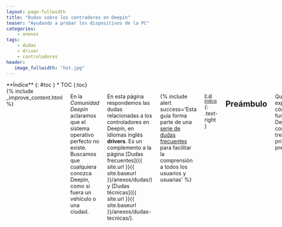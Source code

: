 ```yaml
---
layout: page-fullwidth
title: "Dudas sobre los contradores en Deepin"
teaser: "Ayudando a probar los dispositivos de la PC"
categories:
    - anexos
tags:
    - dudas
    - driver
    - controladores
header:
   image_fullwidth: "hot.jpg"
---
```

<div class="row">
<div class="medium-4 medium-push-8 columns" markdown="1">
<div class="panel radius" markdown="1">
**Índice**
{: #toc }
*  TOC
{:toc}
</div>
</div><!-- /.medium-4.columns -->

<div class="medium-8 medium-pull-4 columns" markdown="1">
{% include _improve_content.html %}

En la *Comunidad Deepin* aclaramos que el sistema operativo  perfecto no existe. Buscamos que cualquiera conozca Deepin, como si fuera un vehículo o una ciudad.

En esta página respondemos las dudas relacionadas a los controladores en Deepin, en idiomas inglés **drivers**. Es un complemento a la página [Dudas frecuentes]({{ site.url }}{{ site.baseurl }}/anexos/dudas/) y [Dudas técnicas]({{ site.url }}{{ site.baseurl }}/anexos/dudas-tecnicas/).

{% include alert success='Esta guía forma parte de una <a href="/dudas">serie de dudas frecuentes</a> para facilitar la comprensión a todos los usuarios y usuarias' %}

<small markdown="1">[Ir al índice](#toc)</small>
{: .text-right }

## Preámbulo
Queremos explicarte cómo funciona Deepin con las tres primeras preguntas.
### ¿Qué es un controlador? ¿Para qué sirve?

Un controlador (también "driver" o "rutina") es un software encargado de enviar y recibir información del dispositivo y es el intermediario del sistema operativo.

<div class="flex-video">
        <iframe width="1280" height="720" src="//www.youtube.com/embed/d5BQwOowSiA" frameborder="0" allowfullscreen></iframe>
</div>

<small markdown="1">[Ir al índice](#toc)</small>
{: .text-right }

### ¿Qué dispositivos puede cubrir el controlador?
Varios:

* Tarjetas gráficas
* Placa madre o Motherboard
* Lectora de disco
* Impresoras
* Micrófonos
* Altavoces o parlantes
* Y muchos más...

<small markdown="1">[Ir al índice](#toc)</small>
{: .text-right }

### ¿Qué puede proveer el controlador?
El núcleo Linux o la aplicación correspondiente. Ten en cuenta que los parches comunitarios vienen incluidos junto al código fuente. Sin embargo, algunas distribuciones agregan binarios (blobs) que añaden parches de rendimiento por la empresa pero carecen de una auditoría comunitaria (por motivos de licencia).

Visita [esta página para conocer algunos aspectos del software libre]({{ site.url }}/anexos/dudas-softlibre/).

## Problemas con los controladores
### ¿Es posible usar el controlador propietario de la tarjeta gráfica?
Sí. Algunos paquetes para optimizar la tarjeta gráfica de NVidia, por ejemplo, está disponible por separado. Visita [está página para conocer los controladores exclusivos disponibles]({{ site.url }}/manual/videocard/).

Si al instalar, no puedes iniciar Deepin, [vuelve a instalar Nouveau]({{ site.url }}/tips/badload-nvidia/).

<small markdown="1">[Ir al índice](#toc)</small>
{: .text-right }

### ¿Cómo arreglar la tarjeta inalámbrica o Wifi?
Por defecto, la conexión inalámbrica está actividada en Laptops y dispositivos tipo "rompe muros". Si tienes problemas, [este tip te sirve para encontrar una solución a la conectividad WiFi]({{ site.url }}/tips/wififix/).

<small markdown="1">[Ir al índice](#toc)</small>
{: .text-right }

### ¿Existen parches para los microprocesadores?
Microcode es un controlador que aplica parches de rendimiento a los microprocesadores. En general, existen parches para AMD e Intel.

<small markdown="1">[Ir al índice](#toc)</small>
{: .text-right }

### ¿Cómo arreglar el audio de Deepin?
En Deepin 15.4 se usa [ALSA](https://www.alsa-project.org/main/index.php/Main_Page) (acrónomo de "Advanced Linux Sound Architecture"). Para solucionarlo, [tienes una página con varias opciones]({{ site.url }}/tips/fix-audio/).

<small markdown="1">[Ir al índice](#toc)</small>
{: .text-right }

### ¿Cómo configuro la impresora?
Con la aplicación Configuración de impresión (llamada `system-config-printer`). Si quieres conocer la impresora [encontrarás en este manual]({{ site.url }}{{ site.baseurl }}/manual/impresion/).

<small markdown="1">[Ir al índice](#toc)</small>
{: .text-right }

### ¿Puedo cambiar el núcleo de Linux para que mi equipo funcione mejor?
Sí. Esta opción debes considerar como último recurso. Los detalles [encontrarás en el tip]({{ site.url }}{{ site.baseurl }}/tips/kernel/).

<small markdown="1">[Ir al índice](#toc)</small>
{: .text-right }

## Recursos adicionales
* [Lista de portales de consulta](https://www.linux-drivers.org/) por linux-drivers.
* [Linux Hardware](https://linux-hardware.org/)
* [h.node](https://h-node.org/home/index/es)

<small markdown="1">[Ir al índice](#toc)</small>
{: .text-right }

## Seguimos creciendo
Si aún no encuentras tu pregunta, usa el [Buscador]({{ site.url }}{{ site.baseurl }}/search/).

No olvides que estamos en [en Github](https://github.com/comunidad-deepin/comunidad-deepin.github.io).

{% include _improve_content.html %}

</div><!-- /.medium-8.columns -->
</div><!-- /.row -->
